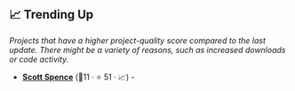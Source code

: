 ## 📈 Trending Up

_Projects that have a higher project-quality score compared to the last update. There might be a variety of reasons, such as increased downloads or code activity._

- <b><a href="https://scottspence.com/posts">Scott Spence</a></b> (🥈11 ·  ⭐ 51 · 📈) - 


